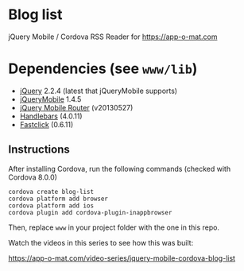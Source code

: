 # Blog list
jQuery Mobile / Cordova RSS Reader for https://app-o-mat.com

# Dependencies (see `www/lib`)

* [jQuery](https://jquery.com/) 2.2.4 (latest that jQueryMobile supports)
* [jQueryMobile](https://jquerymobile.com/) 1.4.5
* [jQuery Mobile Router](https://github.com/azicchetti/jquerymobile-router) (v20130527)
* [Handlebars](http://handlebarsjs.com/) (4.0.11)
* [Fastclick](https://github.com/ftlabs/fastclick) (0.6.11)

## Instructions

After installing Cordova, run the following commands (checked with Cordova 8.0.0)

```
cordova create blog-list
cordova platform add browser
cordova platform add ios
cordova plugin add cordova-plugin-inappbrowser
```

Then, replace `www` in your project folder with the one in this repo.

Watch the videos in this series to see how this was built:

https://app-o-mat.com/video-series/jquery-mobile-cordova-blog-list

